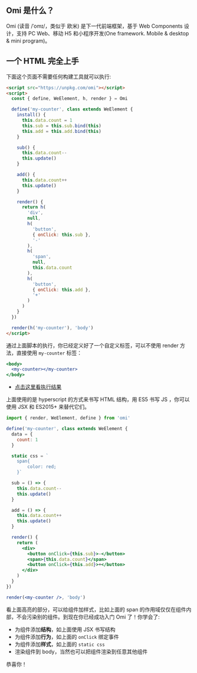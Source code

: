 <!-- <p align="center"><img src="https://github.com/Tencent/omi/raw/master/assets/omi-logo2019.svg?sanitize=true" alt="omi" width="300"/></p>
<h2 align="center">Omi - 下一代前端框架，去万物糟粕，合精华为一点点 JS</h2>
<p align="center"><b>基于 Web Components 并支持 IE8+(omio) 和 小程序(omip)</b></p>
 -->

## Omi 是什么？

Omi (读音 /ˈomɪ/，类似于 欧米) 是下一代前端框架，基于 Web Components 设计，支持 PC Web、移动 H5 和小程序开发(One framework. Mobile & desktop & mini program)。

## 一个 HTML 完全上手

下面这个页面不需要任何构建工具就可以执行:

```html
<script src="https://unpkg.com/omi"></script>
<script>
  const { define, WeElement, h, render } = Omi

  define('my-counter', class extends WeElement {
    install() {
      this.data.count = 1
      this.sub = this.sub.bind(this)
      this.add = this.add.bind(this)
    }

    sub() {
      this.data.count--
      this.update()
    }

    add() {
      this.data.count++
      this.update()
    }

    render() {
      return h(
        'div',
        null,
        h(
          'button',
          { onClick: this.sub },
          '-'
        ),
        h(
          'span',
          null,
          this.data.count
        ),
        h(
          'button',
          { onClick: this.add },
          '+'
        )
      )
    }
  })

  render(h('my-counter'), 'body')
</script>
```

通过上面脚本的执行，你已经定义好了一个自定义标签，可以不使用 render 方法，直接使用 `my-counter` 标签：

```jsx
<body>
  <my-counter></my-counter>
</body>
```

* [点击这里看执行结果](https://tencent.github.io/omi/assets/omi.html)

上面使用的是 hyperscript 的方式来书写 HTML 结构，用 ES5 书写 JS ，你可以使用 JSX 和 ES2015+ 来替代它们。


```jsx {8-11}
import { render, WeElement, define } from 'omi'

define('my-counter', class extends WeElement {
  data = {
    count: 1
  }

  static css = `
    span{
        color: red;
    }`

  sub = () => {
    this.data.count--
    this.update()
  }

  add = () => {
    this.data.count++
    this.update()
  }

  render() {
    return (
      <div>
        <button onClick={this.sub}>-</button>
        <span>{this.data.count}</span>
        <button onClick={this.add}>+</button>
      </div>
    )
  }
})

render(<my-counter />, 'body')
```

看上面高亮的部分，可以给组件加样式，比如上面的 span 的作用域仅仅在组件内部，不会污染别的组件。到现在你已经成功入门 Omi 了！你学会了:

* 为组件添加**结构**，如上面使用 JSX 书写结构
* 为组件添加**行为**，如上面的 `onClick` 绑定事件
* 为组件添加**样式**，如上面的 `static css`
* 渲染组件到 body，当然也可以把组件渲染到任意其他组件

恭喜你！